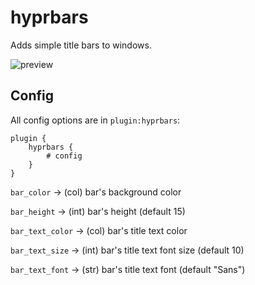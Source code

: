 # hyprbars

Adds simple title bars to windows.

![preview](https://i.ibb.co/GkDTL4Q/20230228-23h20m36s-grim.png)

## Config

All config options are in `plugin:hyprbars`:

```
plugin {
    hyprbars {
        # config
    }
}
```

`bar_color` -> (col) bar's background color

`bar_height` -> (int) bar's height (default 15)

`bar_text_color` -> (col) bar's title text color

`bar_text_size` -> (int) bar's title text font size (default 10)

`bar_text_font` -> (str) bar's title text font (default "Sans")